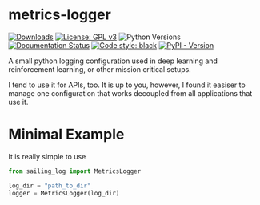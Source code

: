 # metrics-logger

[![Downloads](https://static.pepy.tech/personalized-badge/sailing-log?period=total&units=international_system&left_color=black&right_color=orange&left_text=Downloads)](https://pepy.tech/project/sailing-log)
[![License: GPL v3](https://img.shields.io/badge/License-GPL_v3+-blue.svg)](https://www.gnu.org/licenses/gpl-3.0)
![Python Versions](https://img.shields.io/badge/python-3.8%20%7C%203.9%20%7C%203.10%20%7C%203.11%20%7C%20-blue)
[![Documentation Status](https://readthedocs.org/projects/sailing-log/badge/?version=latest)](https://sailing-log.readthedocs.io/en/latest/?badge=latest)
<a href="https://github.com/psf/black"><img alt="Code style: black" src="https://img.shields.io/badge/code%20style-black-000000.svg"></a>
[![PyPI - Version](https://img.shields.io/pypi/v/sailing-log.svg)](https://pypi.org/project/sailing-log)


A small python logging configuration used in deep learning and reinforcement learning, or other mission critical setups. 

I tend to use it for APIs, too. It is up to you, however, I found it easiser to manage one configuration that works decoupled from all applications that use it. 


# Minimal Example

It is really simple to use 

```python
from sailing_log import MetricsLogger

log_dir = "path_to_dir"
logger = MetricsLogger(log_dir)
```
